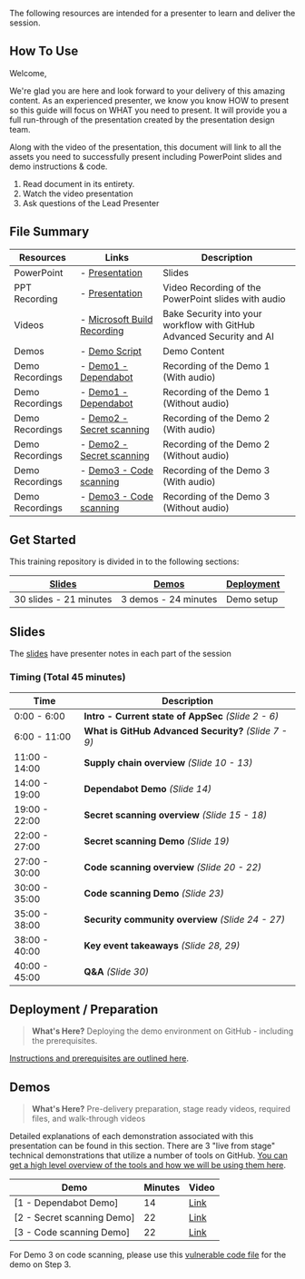 The following resources are intended for a presenter to learn and deliver the session.

## How To Use

Welcome,

We're glad you are here and look forward to your delivery of this amazing content. As an experienced presenter, we know you know HOW to present so this guide will focus on WHAT you need to present. It will provide you a full run-through of the presentation created by the presentation design team. 

Along with the video of the presentation, this document will link to all the assets you need to successfully present including PowerPoint slides and demo instructions &
code.

1.  Read document in its entirety.
2.  Watch the video presentation
3.  Ask questions of the Lead Presenter

## File Summary

| Resources          | Links                            | Description |
|-------------------|----------------------------------|-------------------|
| PowerPoint        | - [Presentation](https://aka.ms/AArxq55) | Slides |
| PPT Recording     | - [Presentation](https://aka.ms/AAryyy7) | Video Recording of the PowerPoint slides with audio |
| Videos            | - [Microsoft Build Recording](https://youtu.be/aIP80lrDObE?si=ymk951HAxme-ET0D) | Bake Security into your workflow with GitHub Advanced Security and AI |
| Demos             | - [Demo Script](https://aka.ms/AArxxtu) | Demo Content | 
| Demo Recordings           | - [Demo1 - Dependabot](https://aka.ms/AAryyxv) | Recording of the Demo 1 (With audio) | 
| Demo Recordings           | - [Demo1 - Dependabot](https://aka.ms/AAryr8h) | Recording of the Demo 1 (Without audio) | 
| Demo Recordings           | - [Demo2 - Secret scanning](https://aka.ms/AAryr8l) | Recording of the Demo 2 (With audio) | 
| Demo Recordings           | - [Demo2 - Secret scanning](https://aka.ms/AAryjko) | Recording of the Demo 2 (Without audio) |  
| Demo Recordings           | - [Demo3 - Code scanning](https://aka.ms/AAryyxy) | Recording of the Demo 3 (With audio) | 
| Demo Recordings           | - [Demo3 - Code scanning](https://aka.ms/AAryjkr) | Recording of the Demo 3 (Without audio) |  


## Get Started

This training repository is divided in to the following sections:

| [Slides](https://github.com/microsoft/aitour-github-advanced-security-workflow/blob/main/session-delivery-resources/README.md#slides) | [Demos](https://github.com/microsoft/aitour-github-advanced-security-workflow/blob/main/session-delivery-resources/README.md#demos) | [Deployment](deployment/README.md) | 
|-------------------|---------------------------|--------------------------------------
| 30 slides - 21 minutes| 3 demos - 24 minutes | Demo setup

## Slides

The [slides](https://aka.ms/AArxq55) have presenter notes in each part of the session

### Timing (Total 45 minutes)

| Time        | Description 
--------------|-------------
0:00 - 6:00   | **Intro - Current state of AppSec** *(Slide 2 - 6)*
6:00 - 11:00  | **What is GitHub Advanced Security?** *(Slide 7 - 9)*
11:00 - 14:00 | **Supply chain overview** *(Slide 10 - 13)*
14:00 - 19:00 | **Dependabot Demo** *(Slide 14)*
19:00 - 22:00 | **Secret scanning overview** *(Slide 15 - 18)*
22:00 - 27:00 | **Secret scanning Demo** *(Slide 19)*
27:00 - 30:00 | **Code scanning overview** *(Slide 20 - 22)*
30:00 - 35:00 | **Code scanning Demo** *(Slide 23)*
35:00 - 38:00 | **Security community overview** *(Slide 24 - 27)*
38:00 - 40:00 | **Key event takeaways** *(Slide 28, 29)*
40:00 - 45:00 | **Q&A** *(Slide 30)*

## Deployment / Preparation

>**What's Here?** Deploying the demo environment on GitHub - including the prerequisites.

[Instructions and prerequisites are outlined here](deployment/README.md). 


## Demos

> **What's Here?** Pre-delivery preparation, stage ready videos, required files, and walk-through videos

Detailed explanations of each demonstration associated with this presentation can be found in this section. There are 3 "live from stage" technical demonstrations that utilize a number of tools on GitHub. [You can get a high level overview of the tools and how we will be using them here](demos/README.md).

| Demo 	                                                                                               | Minutes | Video |
-------------------------------------------------------------------------------------------------------|---------|----------------- | 
|  [1 - Dependabot Demo] | 14       | [Link](https://aka.ms/AAryyxv) |
|  [2 - Secret scanning Demo] | 22       | [Link](https://aka.ms/AAryr8l) |
|  [3 - Code scanning Demo] | 22       | [Link](https://aka.ms/AAryyxy) |

For Demo 3 on code scanning, please use this [vulnerable code file](https://github.com/microsoft/aitour-github-advanced-security-workflow/blob/main/session-delivery-resources/deployment/sql.js) for the demo on Step 3.
